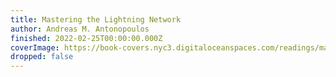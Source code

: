 ```yaml
---
title: Mastering the Lightning Network
author: Andreas M. Antonopoulos
finished: 2022-02-25T00:00:00.000Z
coverImage: https://book-covers.nyc3.digitaloceanspaces.com/readings/mastering-the-lightning-network-01.jpg
dropped: false
---
```


